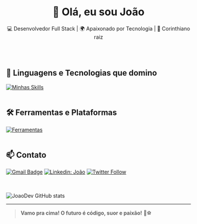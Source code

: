 <h1 align="center">👋 Olá, eu sou João</h1>

<p align="center">
  💻 Desenvolvedor Full Stack | 🌍 Apaixonado por Tecnologia | 🖤 Corinthiano raiz
</p><br><br>

## 🚀 Linguagens e Tecnologias que domino

[![Minhas Skills](https://skillicons.dev/icons?i=nodejs,javascript,typescript,react,html,css,mongodb)](https://skillicons.dev)
<br><br>

## 🛠️ Ferramentas e Plataformas

[![Ferramentas](https://skillicons.dev/icons?i=vscode,git,github,bootstrap)](https://skillicons.dev)
<br><br>

## 📫 Contato

[![Gmail Badge](https://img.shields.io/badge/-joaoedulima@gmail.com-006bed?style=flat-square&logo=Gmail&logoColor=white&link=mailto:joaoedulima@gmail.com)](mailto:joaoedulima@gmail.com)
[![Linkedin: João](https://img.shields.io/badge/-joaodev-blue?style=flat-square&logo=Linkedin&logoColor=white&link=https://www.linkedin.com/in/joaoeduardolima/)](https://www.linkedin.com/in/joaoeduardolima/)
[![Twitter Follow](https://img.shields.io/twitter/follow/oTuc4no)](https://x.com/oTuc4no)  
<br><br>

![JoaoDev GitHub stats](https://github-readme-stats.vercel.app/api?username=JoaoDev&show_icons=true&theme=radical)

---


> **Vamo pra cima! O futuro é código, suor e paixão!** 🚀⚽️
